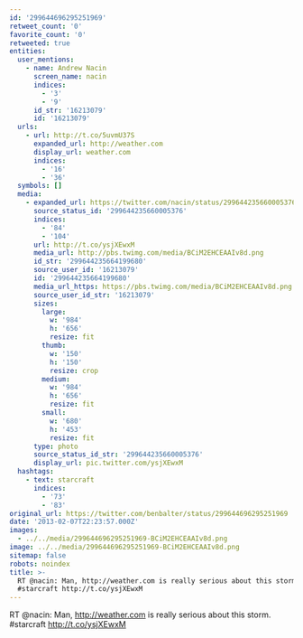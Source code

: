 ```yaml
---
id: '299644696295251969'
retweet_count: '0'
favorite_count: '0'
retweeted: true
entities:
  user_mentions:
    - name: Andrew Nacin
      screen_name: nacin
      indices:
        - '3'
        - '9'
      id_str: '16213079'
      id: '16213079'
  urls:
    - url: http://t.co/5uvmU37S
      expanded_url: http://weather.com
      display_url: weather.com
      indices:
        - '16'
        - '36'
  symbols: []
  media:
    - expanded_url: https://twitter.com/nacin/status/299644235660005376/photo/1
      source_status_id: '299644235660005376'
      indices:
        - '84'
        - '104'
      url: http://t.co/ysjXEwxM
      media_url: http://pbs.twimg.com/media/BCiM2EHCEAAIv8d.png
      id_str: '299644235664199680'
      source_user_id: '16213079'
      id: '299644235664199680'
      media_url_https: https://pbs.twimg.com/media/BCiM2EHCEAAIv8d.png
      source_user_id_str: '16213079'
      sizes:
        large:
          w: '984'
          h: '656'
          resize: fit
        thumb:
          w: '150'
          h: '150'
          resize: crop
        medium:
          w: '984'
          h: '656'
          resize: fit
        small:
          w: '680'
          h: '453'
          resize: fit
      type: photo
      source_status_id_str: '299644235660005376'
      display_url: pic.twitter.com/ysjXEwxM
  hashtags:
    - text: starcraft
      indices:
        - '73'
        - '83'
original_url: https://twitter.com/benbalter/status/299644696295251969
date: '2013-02-07T22:23:57.000Z'
images:
  - ../../media/299644696295251969-BCiM2EHCEAAIv8d.png
image: ../../media/299644696295251969-BCiM2EHCEAAIv8d.png
sitemap: false
robots: noindex
title: >-
  RT @nacin: Man, http://weather.com is really serious about this storm.
  #starcraft http://t.co/ysjXEwxM
---
```


RT @nacin: Man, http://weather.com is really serious about this storm. #starcraft http://t.co/ysjXEwxM